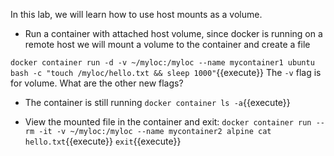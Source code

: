 In this lab, we will learn how to use host mounts as a volume.

- Run a container with attached host volume, since docker is running on a remote host we will mount a volume to the container and create a file

```docker container run -d -v ~/myloc:/myloc --name mycontainer1 ubuntu bash -c "touch /myloc/hello.txt && sleep 1000"```{{execute}}
The `-v` flag is for volume. What are the other new flags?

- The container is still running
```docker container ls -a```{{execute}}

- View the mounted file in the container and exit:
```docker container run --rm -it -v ~/myloc:/myloc --name mycontainer2 alpine cat hello.txt```{{execute}}
```exit```{{execute}}

